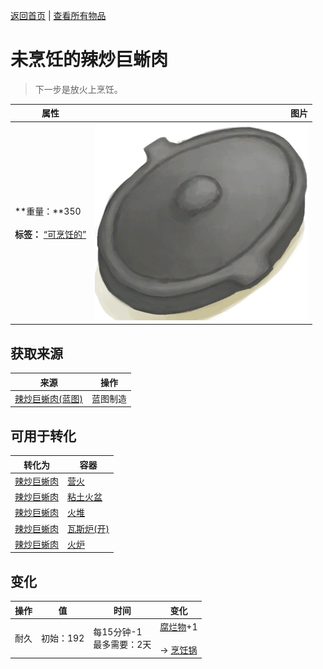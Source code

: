 [返回首页](index.md)   |  [查看所有物品](object.md)
# 未烹饪的辣炒巨蜥肉  
> 下一步是放火上烹饪。  
  
  属性  |   图片   
 ----  |  ----:   
 **重量：**350<br><br>**标签：**	[“可烹饪的”](tag_Cookable.md)  |  ![](Sprite/CookingPotClosed.png)   
  
## 获取来源  
来源  |  操作  
----  |  ----  
[辣炒巨蜥肉(蓝图)](Bp_LizardFry.md)  |  蓝图制造  
## 可用于转化  
转化为  |  容器  
----  |  ----  
[辣炒巨蜥肉](LizardFry.md)  |  [营火](Campfire.md)  
[辣炒巨蜥肉](LizardFry.md)  |  [粘土火盆](ClayFirePit.md)  
[辣炒巨蜥肉](LizardFry.md)  |  [火堆](Fire.md)  
[辣炒巨蜥肉](LizardFry.md)  |  [瓦斯炉(开)](GasCookerOn.md)  
[辣炒巨蜥肉](LizardFry.md)  |  [火炉](Stove.md)  
## 变化  
操作  |  值  |  时间  |  变化  
----  |  ----  |  ----  |  ----  
耐久  |  初始：192  |  每15分钟-1<br>最多需要：2天  |  [腐烂物](RottenRemains.md)+1 <br><br>→ [烹饪锅](CookingPot.md)  

